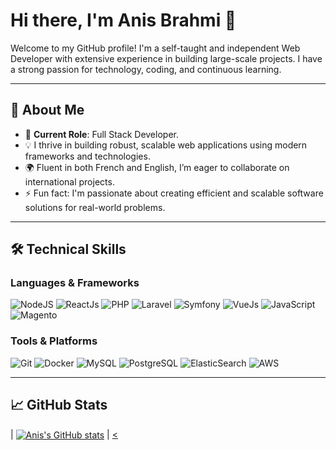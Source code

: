 # Hi there, I'm Anis Brahmi 👋

Welcome to my GitHub profile! I'm a self-taught and independent Web Developer with extensive experience in building large-scale projects. I have a strong passion for technology, coding, and continuous learning.

---

## 🌱 About Me

- 💼 **Current Role**: Full Stack Developer.
- 💡 I thrive in building robust, scalable web applications using modern frameworks and technologies.
- 🌍 Fluent in both French and English, I’m eager to collaborate on international projects.
- ⚡ Fun fact: I'm passionate about creating efficient and scalable software solutions for real-world problems.

---

## 🛠️ Technical Skills

### **Languages & Frameworks**

![NodeJS](https://img.shields.io/badge/NodeJS-339933?style=flat-square&logo=nodedotjs&logoColor=white)
![ReactJs](https://img.shields.io/badge/React-61DAFB?style=flat-square&logo=react&logoColor=white)
![PHP](https://img.shields.io/badge/PHP-777BB4?style=flat-square&logo=php&logoColor=white)
![Laravel](https://img.shields.io/badge/Laravel-FF2D20?style=flat-square&logo=laravel&logoColor=white)
![Symfony](https://img.shields.io/badge/Symfony-000000?style=flat-square&logo=symfony&logoColor=white)
![VueJs](https://img.shields.io/badge/Vue.js-4FC08D?style=flat-square&logo=vue.js&logoColor=white)
![JavaScript](https://img.shields.io/badge/JavaScript-F7DF1E?style=flat-square&logo=javascript&logoColor=black)
![Magento](https://img.shields.io/badge/Magento-EE672F?style=flat-square&logo=magento&logoColor=white)

### **Tools & Platforms**

![Git](https://img.shields.io/badge/Git-F05032?style=flat-square&logo=git&logoColor=white)
![Docker](https://img.shields.io/badge/Docker-2496ED?style=flat-square&logo=docker&logoColor=white)
![MySQL](https://img.shields.io/badge/MySQL-4479A1?style=flat-square&logo=mysql&logoColor=white)
![PostgreSQL](https://img.shields.io/badge/PostgreSQL-336791?style=flat-square&logo=postgresql&logoColor=white)
![ElasticSearch](https://img.shields.io/badge/Elastic%20Search-005571?style=flat-square&logo=elasticsearch&logoColor=white)
![AWS](https://img.shields.io/badge/AWS-232F3E?style=flat-square&logo=amazonaws&logoColor=white)

---

## 📈 GitHub Stats

| <a href="https://github.com/anis-brahmi/github-readme-stats"><img align="center" src="https://github-readme-stats.vercel.app/api?username=anis-brahmi&show_icons=true&include_all_commits=true&theme=radical&hide_border=true" alt="Anis's GitHub stats" /></a> | <a href="https://github.com/anis-brahmi/github-readme-stats"><

